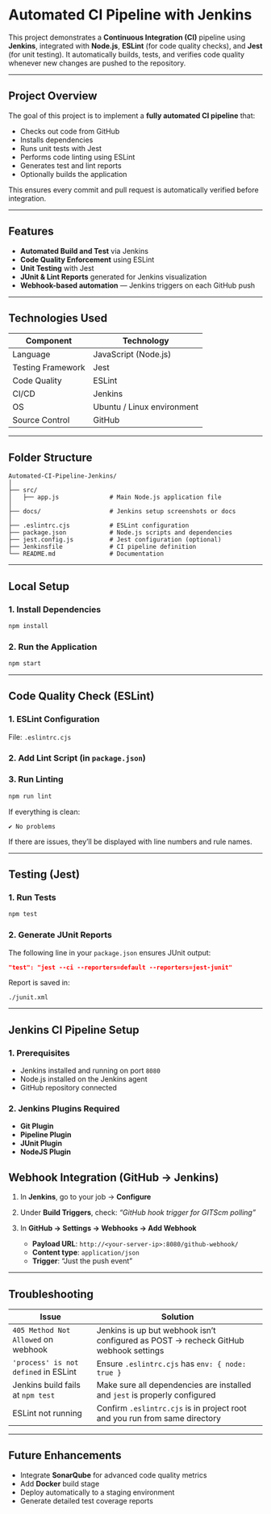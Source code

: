 #  Automated CI Pipeline with Jenkins

This project demonstrates a **Continuous Integration (CI)** pipeline using **Jenkins**, integrated with **Node.js**, **ESLint** (for code quality checks), and **Jest** (for unit testing).
It automatically builds, tests, and verifies code quality whenever new changes are pushed to the repository.

---

##  Project Overview

The goal of this project is to implement a **fully automated CI pipeline** that:

* Checks out code from GitHub
* Installs dependencies
* Runs unit tests with Jest
* Performs code linting using ESLint
* Generates test and lint reports
* Optionally builds the application

This ensures every commit and pull request is automatically verified before integration.

---

##  Features

* **Automated Build and Test** via Jenkins
* **Code Quality Enforcement** using ESLint
* **Unit Testing** with Jest
* **JUnit & Lint Reports** generated for Jenkins visualization
* **Webhook-based automation** — Jenkins triggers on each GitHub push

---

## Technologies Used

| Component         | Technology                 |
| ----------------- | -------------------------- |
| Language          | JavaScript (Node.js)       |
| Testing Framework | Jest                       |
| Code Quality      | ESLint                     |
| CI/CD             | Jenkins                    |
| OS                | Ubuntu / Linux environment |
| Source Control    | GitHub                     |

---

## Folder Structure

```
Automated-CI-Pipeline-Jenkins/
│
├── src/
│   ├── app.js              # Main Node.js application file
│
├── docs/                   # Jenkins setup screenshots or docs
│
├── .eslintrc.cjs           # ESLint configuration
├── package.json            # Node.js scripts and dependencies
├── jest.config.js          # Jest configuration (optional)
├── Jenkinsfile             # CI pipeline definition
└── README.md               # Documentation
```

---

##  Local Setup


### 1. Install Dependencies

```bash
npm install
```

### 2. Run the Application

```bash
npm start
```

---

##  Code Quality Check (ESLint)

### 1. ESLint Configuration

File: `.eslintrc.cjs`



### 2. Add Lint Script (in `package.json`)


### 3. Run Linting

```bash
npm run lint
```

 If everything is clean:

```
✔ No problems
```

 If there are issues, they’ll be displayed with line numbers and rule names.

---

##  Testing (Jest)

### 1. Run Tests

```bash
npm test
```

### 2. Generate JUnit Reports

The following line in your `package.json` ensures JUnit output:

```json
"test": "jest --ci --reporters=default --reporters=jest-junit"
```

Report is saved in:

```
./junit.xml
```

---

##  Jenkins CI Pipeline Setup

### 1. Prerequisites

* Jenkins installed and running on port `8080`
* Node.js installed on the Jenkins agent
* GitHub repository connected

### 2. Jenkins Plugins Required

* **Git Plugin**
* **Pipeline Plugin**
* **JUnit Plugin**
* **NodeJS Plugin**


##  Webhook Integration (GitHub → Jenkins)

1. In **Jenkins**, go to your job → **Configure**
2. Under **Build Triggers**, check:
    *“GitHub hook trigger for GITScm polling”*
3. In **GitHub → Settings → Webhooks → Add Webhook**

   * **Payload URL**: `http://<your-server-ip>:8080/github-webhook/`
   * **Content type**: `application/json`
   * **Trigger**: “Just the push event”

---

##  Troubleshooting

| Issue                                | Solution                                                                             |
| ------------------------------------ | ------------------------------------------------------------------------------------ |
| `405 Method Not Allowed` on webhook  | Jenkins is up but webhook isn’t configured as POST → recheck GitHub webhook settings |
| `'process' is not defined` in ESLint | Ensure `.eslintrc.cjs` has `env: { node: true }`                                     |
| Jenkins build fails at `npm test`    | Make sure all dependencies are installed and `jest` is properly configured           |
| ESLint not running                   | Confirm `.eslintrc.cjs` is in project root and you run from same directory           |

---

##  Future Enhancements

* Integrate **SonarQube** for advanced code quality metrics
* Add **Docker** build stage
* Deploy automatically to a staging environment
* Generate detailed test coverage reports



